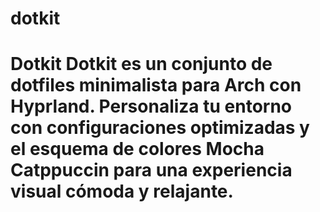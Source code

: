# dotkit
# Dotkit  **Dotkit** es un conjunto de dotfiles minimalista para Arch con **Hyprland**. Personaliza tu entorno con configuraciones optimizadas y el esquema de colores **Mocha Catppuccin** para una experiencia visual cómoda y relajante.
